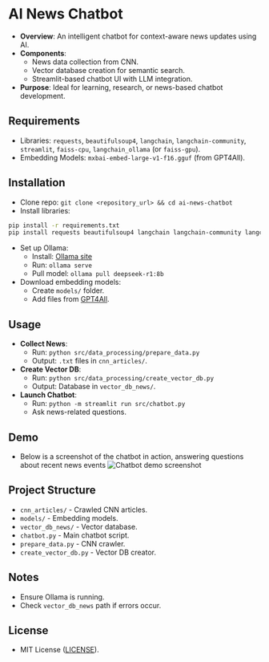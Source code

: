 # AI News Chatbot

- **Overview**: An intelligent chatbot for context-aware news updates using AI.
- **Components**:
  - News data collection from CNN.
  - Vector database creation for semantic search.
  - Streamlit-based chatbot UI with LLM integration.
- **Purpose**: Ideal for learning, research, or news-based chatbot development.

## Requirements

- Libraries: `requests`, `beautifulsoup4`, `langchain`, `langchain-community`,  `streamlit`, `faiss-cpu`, `langchain_ollama` (or `faiss-gpu`).
- Embedding Models: `mxbai-embed-large-v1-f16.gguf` (from GPT4All).

## Installation

- Clone repo: `git clone <repository_url> && cd ai-news-chatbot`
- Install libraries: 
```bash
pip install -r requirements.txt
pip install requests beautifulsoup4 langchain langchain-community langchain-ollama streamlit faiss-cpu 
```


- Set up Ollama:
  - Install: [Ollama site](https://ollama.ai/)
  - Run: `ollama serve`
  - Pull model: `ollama pull deepseek-r1:8b`
- Download embedding models:
  - Create `models/` folder.
  - Add files from [GPT4All](https://gpt4all.io/).

## Usage

- **Collect News**:
  - Run: `python src/data_processing/prepare_data.py`
  - Output: `.txt` files in `cnn_articles/`.
- **Create Vector DB**:
  - Run: `python src/data_processing/create_vector_db.py`
  - Output: Database in `vector_db_news/`.
- **Launch Chatbot**:
  - Run: `python -m streamlit run src/chatbot.py`
  - Ask news-related questions.
## Demo
- Below is a screenshot of the chatbot in action, answering questions about recent news events
![Chatbot demo screenshot](image_demo/question1,2.png)
## Project Structure

- `cnn_articles/` - Crawled CNN articles.
- `models/` - Embedding models.
- `vector_db_news/` - Vector database.
- `chatbot.py` - Main chatbot script.
- `prepare_data.py` - CNN crawler.
- `create_vector_db.py` - Vector DB creator.

## Notes

- Ensure Ollama is running.
- Check `vector_db_news` path if errors occur.


## License

- MIT License ([LICENSE](LICENSE)).
